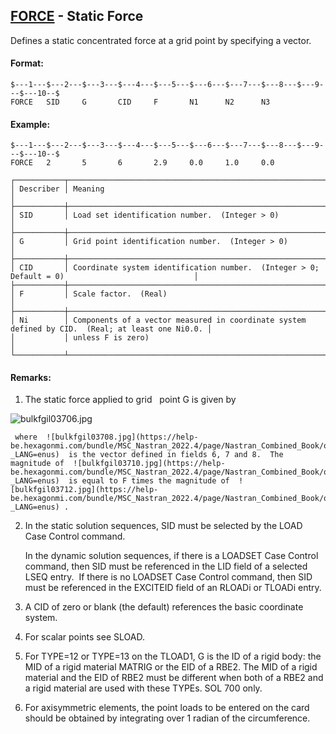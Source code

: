 ## [FORCE](https://help.hexagonmi.com/bundle/MSC_Nastran_2022.4/page/Nastran_Combined_Book/qrg/bulkfgil/TOC.FORCE.xhtml) - Static Force

Defines a static concentrated force at a grid point by specifying a vector.

#### Format:

```nastran
$---1---$---2---$---3---$---4---$---5---$---6---$---7---$---8---$---9---$---10--$
FORCE   SID     G       CID     F       N1      N2      N3                      
```
#### Example:

```nastran
$---1---$---2---$---3---$---4---$---5---$---6---$---7---$---8---$---9---$---10--$
FORCE   2       5       6       2.9     0.0     1.0     0.0                     
```
```text
┌───────────┬──────────────────────────────────────────────────────────────────────────────────────────────────┐
│ Describer │ Meaning                                                                                          │
├───────────┼──────────────────────────────────────────────────────────────────────────────────────────────────┤
│ SID       │ Load set identification number.  (Integer > 0)                                                   │
├───────────┼──────────────────────────────────────────────────────────────────────────────────────────────────┤
│ G         │ Grid point identification number.  (Integer > 0)                                                 │
├───────────┼──────────────────────────────────────────────────────────────────────────────────────────────────┤
│ CID       │ Coordinate system identification number.  (Integer > 0; Default = 0)                             │
├───────────┼──────────────────────────────────────────────────────────────────────────────────────────────────┤
│ F         │ Scale factor.  (Real)                                                                            │
├───────────┼──────────────────────────────────────────────────────────────────────────────────────────────────┤
│ Ni        │ Components of a vector measured in coordinate system defined by CID.  (Real; at least one Ni0.0. │
│           │ unless F is zero)                                                                                │
└───────────┴──────────────────────────────────────────────────────────────────────────────────────────────────┘
```
#### Remarks:

1. The static force applied to grid   point G is given by

![bulkfgil03706.jpg](https://help-be.hexagonmi.com/bundle/MSC_Nastran_2022.4/page/Nastran_Combined_Book/qrg/bulkfgil/../../../assets/bulkfgil03706.jpg?_LANG=enus)  

     where  ![bulkfgil03708.jpg](https://help-be.hexagonmi.com/bundle/MSC_Nastran_2022.4/page/Nastran_Combined_Book/qrg/bulkfgil/../../../assets/bulkfgil03708.jpg?_LANG=enus)  is the vector defined in fields 6, 7 and 8.  The magnitude of  ![bulkfgil03710.jpg](https://help-be.hexagonmi.com/bundle/MSC_Nastran_2022.4/page/Nastran_Combined_Book/qrg/bulkfgil/../../../assets/bulkfgil03710.jpg?_LANG=enus)  is equal to F times the magnitude of  ![bulkfgil03712.jpg](https://help-be.hexagonmi.com/bundle/MSC_Nastran_2022.4/page/Nastran_Combined_Book/qrg/bulkfgil/../../../assets/bulkfgil03712.jpg?_LANG=enus) .

2. In the static solution sequences, SID must be selected by the LOAD Case Control command.

     In the dynamic solution sequences, if there is a LOADSET Case Control command, then SID must be referenced in the LID field of a selected LSEQ entry.  If there is no LOADSET Case Control command, then SID must be referenced in the EXCITEID field of an RLOADi or TLOADi entry.

3. A CID of zero or blank (the default) references the basic coordinate system.

4. For scalar points see SLOAD.

5. For TYPE=12 or TYPE=13 on the TLOAD1, G is the ID of a rigid body: the MID of a rigid material MATRIG or the EID of a RBE2. The MID of a rigid material and the EID of RBE2 must be different when both of a RBE2 and a rigid material are used with these TYPEs. SOL 700 only.

6. For axisymmetric elements, the point loads to be entered on the card should be obtained by integrating over 1 radian of the circumference.

